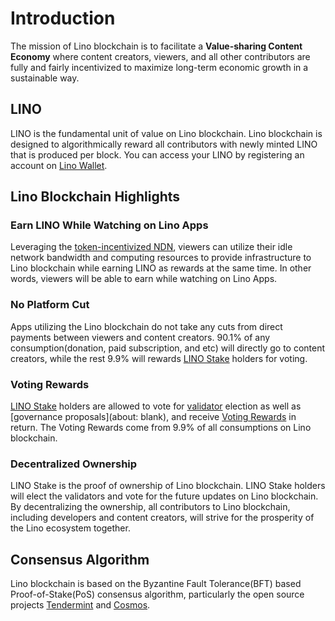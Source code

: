 # Introduction

The mission of Lino blockchain is to facilitate a **Value-sharing Content Economy** where content creators, viewers, and all other contributors are fully and fairly incentivized to maximize long-term economic growth in a sustainable way.

## LINO

LINO is the fundamental unit of value on Lino blockchain. Lino blockchain is designed to algorithmically reward all contributors with newly minted LINO that is produced per block. You can access your LINO by registering an account on [Lino Wallet](https://account.lino.network).
## Lino Blockchain Highlights

### Earn LINO While Watching on Lino Apps

Leveraging the [token-incentivized NDN](../lino_wallet_faq/faq.html#what-are-validators-and-what-do-they-do), viewers can utilize their idle network bandwidth and computing resources to provide infrastructure to Lino blockchain while earning LINO as rewards at the same time. In other words, viewers will be able to earn while watching on Lino Apps.

### No Platform Cut

Apps utilizing the Lino blockchain do not take any cuts from direct payments between viewers and content creators. 90.1% of any consumption(donation, paid subscription, and etc) will directly go to content creators, while the rest 9.9% will rewards [LINO Stake](about:blank) holders for voting.

### Voting Rewards

[LINO Stake](about:blank) holders are allowed to vote for [validator](about:blank) election as well as [governance proposals](about: blank), and receive [Voting Rewards](about:blank) in return. The Voting Rewards come from 9.9% of all consumptions on Lino blockchain.

### Decentralized Ownership

LINO Stake is the proof of ownership of Lino blockchain. LINO Stake holders will elect the validators and vote for the future updates on Lino blockchain. By decentralizing the ownership, all contributors to Lino blockchain, including developers and content creators, will strive for the prosperity of the Lino ecosystem together.

## Consensus Algorithm

Lino blockchain is based on the Byzantine Fault Tolerance(BFT) based Proof-of-Stake(PoS) consensus algorithm, particularly the open source projects [Tendermint](https://tendermint.com/) and [Cosmos](https://cosmos.network/).
